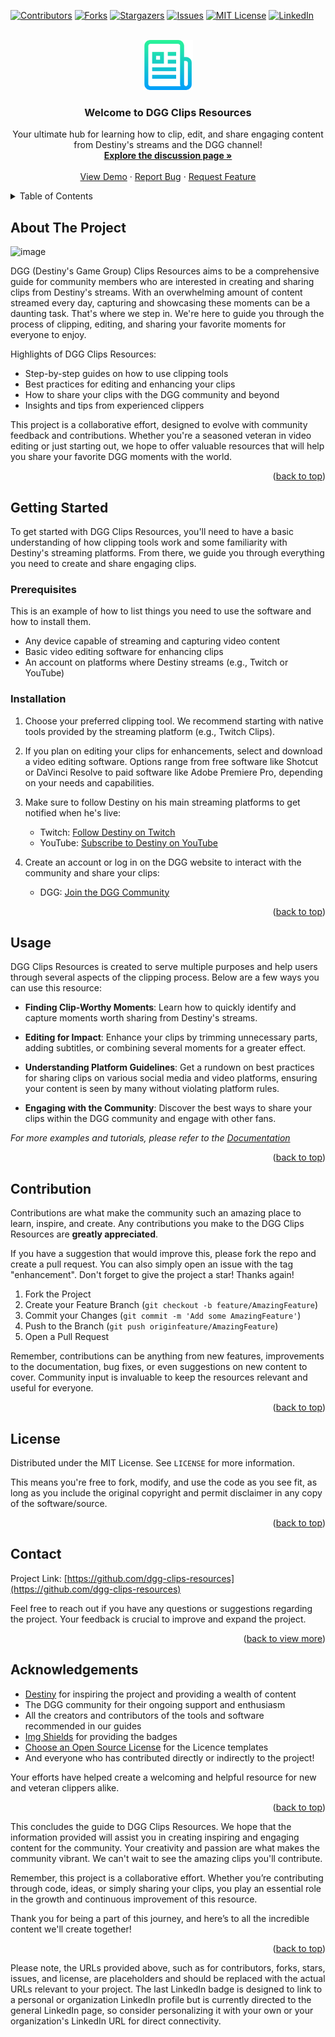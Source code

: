 <!-- Improved compatibility of back to top link: See: https://github.com/othneildrew/Best-README-Template/pull/73 -->
<a name="readme-top"></a>
<!--
*** Thanks for checking out DGG Clips Resources. If you have a suggestion
*** that would make this better, please fork the repo and create a pull request
*** or simply open an issue with the tag "enhancement".
*** Don't forget to give the project a star!
*** Thanks again! Now go create something AMAZING for the DGG community! :D
-->

<!-- PROJECT SHIELDS -->
[![Contributors][contributors-shield]][contributors-url]
[![Forks][forks-shield]][forks-url]
[![Stargazers][stars-shield]][stars-url]
[![Issues][issues-shield]][issues-url]
[![MIT License][license-shield]][license-url]
[![LinkedIn][linkedin-shield]][linkedin-url]

<!-- PROJECT LOGO -->
<br />
<div align="center">
  <a href="https://github.com/dgg-clips-resources">
    <img src="images/logo.png" alt="Logo" width="80" height="80">
  </a>

  <h3 align="center">Welcome to DGG Clips Resources</h3>

  <p align="center">
    Your ultimate hub for learning how to clip, edit, and share engaging content from Destiny's streams and the DGG channel!
    <br />
    <a href="https://github.com/samfisherirl/_DGG_Clips_InfoCenter/discussions"><strong>Explore the discussion page »</strong></a>
    <br />
    <br />
    <a href="https://github.com/dgg-clips-resources">View Demo</a>
    ·
    <a href="https://github.com/dgg-clips-resources/issues/new?labels=bug&template=bug-report---.md">Report Bug</a>
    ·
    <a href="https://github.com/dgg-clips-resources/issues/new?labels=enhancement&template=feature-request---.md">Request Feature</a>
  </p>
</div>

<!-- TABLE OF CONTENTS -->
<details>
  <summary>Table of Contents</summary>
  <ol>
    <li>
      <a href="#about-the-project">About The Project</a>
    </li>
    <li>
      <a href="#getting-started">Getting Started</a>
      <ul>
        <li<li><a href="#prerequisites">Prerequisites</a></li>
        <li><a href="#installation">Installation</a></li>
      </ul>
    </li>
    <li><a href="#usage">Usage</a></li>
    <li><a href="#contribution">Contribution</a></li>
    <li><a href="#license">License</a></li>
    <li><a href="#contact">Contact</a></li>
    <li><a href="#acknowledgements">Acknowledgements</a></li>
  </ol>
</details>

<!-- ABOUT THE PROJECT -->
## About The Project

 ![image](https://github.com/samfisherirl/_DGG_Clips_InfoCenter/assets/98753696/53e7b58f-1b76-47ff-8132-66869d75457e)

DGG (Destiny's Game Group) Clips Resources aims to be a comprehensive guide for community members who are interested in creating and sharing clips from Destiny's streams. With an overwhelming amount of content streamed every day, capturing and showcasing these moments can be a daunting task. That's where we step in. We're here to guide you through the process of clipping, editing, and sharing your favorite moments for everyone to enjoy.

Highlights of DGG Clips Resources:
* Step-by-step guides on how to use clipping tools
* Best practices for editing and enhancing your clips
* How to share your clips with the DGG community and beyond
* Insights and tips from experienced clippers 

This project is a collaborative effort, designed to evolve with community feedback and contributions. Whether you're a seasoned veteran in video editing or just starting out, we hope to offer valuable resources that will help you share your favorite DGG moments with the world.

<p align="right">(<a href="#readme-top">back to top</a>)</p>

<!-- GETTING STARTED -->
## Getting Started

To get started with DGG Clips Resources, you'll need to have a basic understanding of how clipping tools work and some familiarity with Destiny's streaming platforms. From there, we guide you through everything you need to create and share engaging clips.

### Prerequisites

This is an example of how to list things you need to use the software and how to install them.
* Any device capable of streaming and capturing video content
* Basic video editing software for enhancing clips
* An account on platforms where Destiny streams (e.g., Twitch or YouTube)

### Installation

1. Choose your preferred clipping tool. We recommend starting with native tools provided by the streaming platform (e.g., Twitch Clips).
22. If you plan on editing your clips for enhancements, select and download a video editing software. Options range from free software like Shotcut or DaVinci Resolve to paid software like Adobe Premiere Pro, depending on your needs and capabilities.
  
3. Make sure to follow Destiny on his main streaming platforms to get notified when he's live:
   * Twitch: [Follow Destiny on Twitch](https://twitch.tv/destiny)
   * YouTube: [Subscribe to Destiny on YouTube](https://youtube.com/user/destiny)

4. Create an account or log in on the DGG website to interact with the community and share your clips:
   * DGG: [Join the DGG Community](https://www.destiny.gg/)

<p align="right">(<a href="#readme-top">back to top</a>)</p>

<!-- USAGE EXAMPLES -->
## Usage

DGG Clips Resources is created to serve multiple purposes and help users through several aspects of the clipping process. Below are a few ways you can use this resource:

* **Finding Clip-Worthy Moments**: Learn how to quickly identify and capture moments worth sharing from Destiny's streams.
  
* **Editing for Impact**: Enhance your clips by trimming unnecessary parts, adding subtitles, or combining several moments for a greater effect.
  
* **Understanding Platform Guidelines**: Get a rundown on best practices for sharing clips on various social media and video platforms, ensuring your content is seen by many without violating platform rules.

* **Engaging with the Community**: Discover the best ways to share your clips within the DGG community and engage with other fans.

_For more examples and tutorials, please refer to the [Documentation](https://github.com/dgg-clips-resources)_

<p align="right">(<a href="#readme-top">back to top</a>)</p>

<!-- CONTRIBUTING -->
## Contribution

Contributions are what make the community such an amazing place to learn, inspire, and create. Any contributions you make to the DGG Clips Resources are **greatly appreciated**.

If you have a suggestion that would improve this, please fork the repo and create a pull request. You can also simply open an issue with the tag "enhancement". Don't forget to give the project a star! Thanks again!

1. Fork the Project
2. Create your Feature Branch (`git checkout -b feature/AmazingFeature`)
3. Commit your Changes (`git commit -m 'Add some AmazingFeature'`)
4. Push to the Branch (`git push originfeature/AmazingFeature`)
5. Open a Pull Request

Remember, contributions can be anything from new features, improvements to the documentation, bug fixes, or even suggestions on new content to cover. Community input is invaluable to keep the resources relevant and useful for everyone.

<p align="right">(<a href="#readme-top">back to top</a>)</p>

<!-- LICENSE -->
## License

Distributed under the MIT License. See `LICENSE` for more information.

This means you're free to fork, modify, and use the code as you see fit, as long as you include the original copyright and permit disclaimer in any copy of the software/source.

<p align="right">(<a href="#readme-top">back to top</a>)</p>

<!-- CONTACT -->
## Contact

Project Link: [https://github.com/dgg-clips-resources](https://github.com/dgg-clips-resources)

Feel free to reach out if you have any questions or suggestions regarding the project. Your feedback is crucial to improve and expand the project.

<p align="right">(<a href="#readme-top">back to view more</a>)</p>

<!-- ACKNOWLEDGEMENTS -->
## Acknowledgements

- [Destiny](https://www.destiny.gg/) for inspiring the project and providing a wealth of content
- The DGG community for their ongoing support and enthusiasm
- All the creators and contributors of the tools and software recommended in our guides
- [Img Shields](https://shields.io/) for providing the badges
- [Choose an Open Source License](https://choosealicense.com) for the Licence templates
- And everyone who has contributed directly or indirectly to the project!

Your efforts have helped create a welcoming and helpful resource for new and veteran clippers alike.

<p align="right">(<a href="#readme-top">back to top</a>)</p>

<!-- MARKDOWN LINKS & IMAGES -->
<!-- http://editor.method.ac/ -->
[contributors-shield]: https://img.shields.io/github/contributors/dgg-clips-resources/repo.svg?style=for-the-badge
[contributors-url]: https://github.com/dgg-clips-resources/repo/graphs/contributors
[forks-shield]: https://img.shields.io/github/forks/dgg-clips-resources/repo.svg?style=for-the-badge
[forks-url]: https://github.com/dgg-clips-resources/repo/network/members
[stars-shield]: https://img.shields.io/github/stars/dgg-clips-resources/repo.svg?style=for-the-badge
[stars-url]: https://github.com/dgg-clips-resources/repo/stargazers
[issues-shield]: https://img.shields.io/github/issues/dgg-clips-resources/repo.svg?style=for-the-badge
[issues-url]: https://github.com/dgg-clips-resources/repo/issues
[license-shield]: https://img.shields.io/github/license/dgg-clips-resources/repo.svg?style=for-the-badge
[license-url]: https://github.com/dgg-clips-resources/repo/blob/master/LICENSE.txt
[linkedin-shield]: https://img.shields.io/badge/-LinkedIn-black.svg?style=for-the-badge&logo=linkedin&colorB=555
[linkedin-url]: https://linkedin.com

<!-- Fake Links -->
[product-screenshot]: images/screenshot.png

This concludes the guide to DGG Clips Resources. We hope that the information provided will assist you in creating inspiring and engaging content for the community. Your creativity and passion are what makes the community vibrant. We can't wait to see the amazing clips you'll contribute.

Remember, this project is a collaborative effort. Whether you’re contributing through code, ideas, or simply sharing your clips, you play an essential role in the growth and continuous improvement of this resource.

Thank you for being a part of this journey, and here’s to all the incredible content we'll create together!

<p align="right">(<a href="#readme-top">back to top</a>)</p>

Please note, the URLs provided above, such as for contributors, forks, stars, issues, and license, are placeholders and should be replaced with the actual URLs relevant to your project. The last LinkedIn badge is designed to link to a personal or organization LinkedIn profile but is currently directed to the general LinkedIn page, so consider personalizing it with your own or your organization's LinkedIn URL for direct connectivity.
